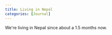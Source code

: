 ```yaml
---
title: Living in Nepal
categories: [Journal]
---
```

We're living in Nepal since about a 1.5 months now.
